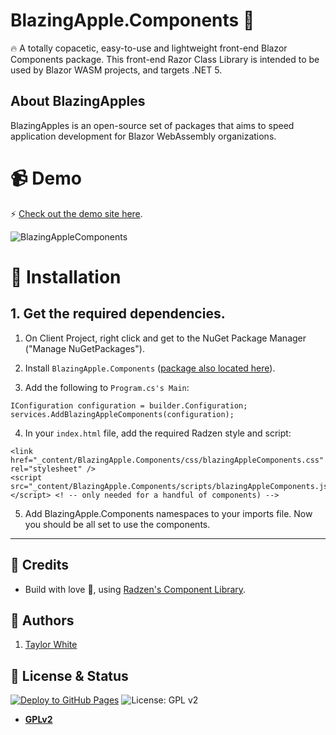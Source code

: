# BlazingApple.Components :apple:

:fire:  A totally copacetic, easy-to-use and lightweight front-end Blazor Components package.
This front-end Razor Class Library is intended to be used by Blazor WASM projects, and targets .NET 5.

## About BlazingApples
BlazingApples is an open-source set of packages that aims to speed application development for Blazor WebAssembly organizations.

# :video_camera: Demo
:zap: [Check out the demo site here](https://blazingapple.github.io/Components/).

![BlazingAppleComponents](https://user-images.githubusercontent.com/3686217/184403126-a8302242-6aac-4277-a5fe-8314e6851ad3.gif)

# :wrench: Installation

## 1. Get the required dependencies.

1. On Client Project, right click and get to the NuGet Package Manager ("Manage NuGetPackages").
2. Install `BlazingApple.Components` ([package also located here](https://www.nuget.org/packages/BlazingApple.Components/)).

3. Add the following to `Program.cs's Main`:
```
IConfiguration configuration = builder.Configuration;
services.AddBlazingAppleComponents(configuration);
```

4. In your `index.html` file, add the required Radzen style and script:
```
<link href="_content/BlazingApple.Components/css/blazingAppleComponents.css" rel="stylesheet" />
<script src="_content/BlazingApple.Components/scripts/blazingAppleComponents.js"></script> <! -- only needed for a handful of components) -->
```

5. Add BlazingApple.Components namespaces to your imports file. Now you should be all set to use the components.

<hr/>

## :white_flower: Credits

- Build with love :blue_heart:, using [Radzen's Component Library](https://razor.radzen.com/).

## :pencil: Authors

1. [Taylor White](https://twitter.com/taychasewhite)

## :scroll: License & Status
[![Deploy to GitHub Pages](https://github.com/BlazingApple/Components/actions/workflows/main.yml/badge.svg?branch=master)](https://github.com/BlazingApple/Components/actions/workflows/main.yml)
![License: GPL v2](https://img.shields.io/badge/License-GPL%20v2-blue.svg)

- **[GPLv2](https://www.gnu.org/licenses/old-licenses/gpl-2.0.en.html)**

